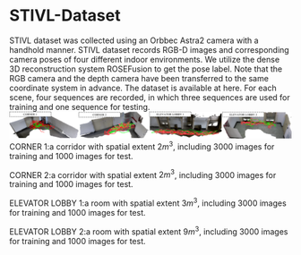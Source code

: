 # STIVL-Dataset
STIVL dataset was collected using an Orbbec Astra2 camera with a handhold manner. STIVL dataset records RGB-D images and corresponding camera poses of four different indoor environments. We utilize the dense 3D reconstruction system ROSEFusion to get the pose label. Note that the RGB camera and the depth camera have been transferred to the same coordinate system in advance. The dataset is available at here.
For each scene, four sequences are recorded, in which three sequences are used for training and one sequence for testing.
![image](https://github.com/fazhdo/STIVL-Dataset/blob/main/%E5%9B%BE%E7%89%871.png)
CORNER 1:a corridor with spatial extent $2m^3$, including 3000 images for training and 1000 images for test.

CORNER 2:a corridor with spatial extent $2m^3$, including 3000 images for training and 1000 images for test.

ELEVATOR LOBBY 1:a room with spatial extent $3m^3$, including 3000 images for training and 1000 images for test.

ELEVATOR LOBBY 2:a room with spatial extent $9m^3$, including 3000 images for training and 1000 images for test.
